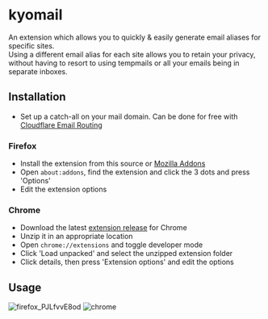 # kyomail
An extension which allows you to quickly &amp; easily generate email aliases for specific sites.<br>
Using a different email alias for each site allows you to retain your privacy, without having to resort to using tempmails or all your emails being in separate inboxes.

## Installation

- Set up a catch-all on your mail domain. Can be done for free with [Cloudflare Email Routing](https://developers.cloudflare.com/email-routing/get-started/enable-email-routing/)

### Firefox

- Install the extension from this source or [Mozilla Addons](https://addons.mozilla.org/en-GB/firefox/addon/kyomail/)
- Open `about:addons`, find the extension and click the 3 dots and press 'Options'
- Edit the extension options

### Chrome

- Download the latest [extension release](https://github.com/1x6/kyomail/releases) for Chrome
- Unzip it in an appropriate location
- Open `chrome://extensions` and toggle developer mode
- Click 'Load unpacked' and select the unzipped extension folder
- Click details, then press 'Extension options' and edit the options

## Usage

![firefox_PJLfvvE8od](https://user-images.githubusercontent.com/44981148/225718394-b0ff7909-d713-4461-907e-58c82d093d0e.gif)
![chrome](https://r2.e-z.host/97a7634a-8739-4b7e-9255-b966448995c4/iq1kbcmh.gif)

